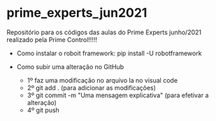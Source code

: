 # prime_experts_jun2021
Repositório para os códigos das aulas do Prime Experts junho/2021 realizado pela Prime Control!!!!!

- Como instalar o roboit framework: pip install -U robotframework

- Como subir uma alteração no GitHub
    - 1º faz uma modificação no arquivo la no visual code
    - 2º git add . (para adicionar as modificações)
    - 3º git commit -m "Uma mensagem explicativa" (para efetivar a alteração)
    - 4º git push